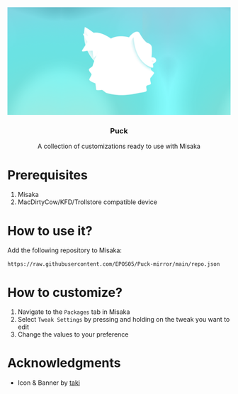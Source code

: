 <div align="center">
  <a href="https://github.com/roeegh/Puck">
    <img src="assets/Banner.png" alt="Logo">
  </a>
  
  <h3 align="center">Puck</h3>
  <p align="center">
    A collection of customizations ready to use with Misaka
  </p>
</div>

# Prerequisites

1. Misaka
2. MacDirtyCow/KFD/Trollstore compatible device

# How to use it?

Add the following repository to Misaka:

```
https://raw.githubusercontent.com/EPOS05/Puck-mirror/main/repo.json
```

# How to customize?

1. Navigate to the `Packages` tab in Misaka
2. Select `Tweak Settings` by pressing and holding on the tweak you want to edit
3. Change the values to your preference

# Acknowledgments

-   Icon & Banner by [taki](https://twitter.com/74k1_)
